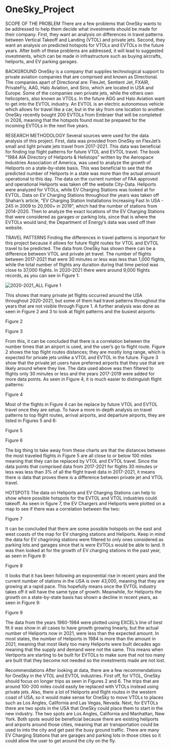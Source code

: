 # OneSky_Project

SCOPE OF THE PROBLEM
There are a few problems that OneSky wants to be addressed to help them decide what investments should be made for their company. First, they want an analysis on differences in travel patterns between Vertical Takeoff and Landing (VTOL) and private jets. Second, they want an analysis on predicted hotspots for VTOLs and EVTOLs in the future years. After both of these problems are addressed, it will lead to suggested investments, which can be made in infrastructure such as buying aircrafts, heliports, and EV parking garages. 
	
BACKGROUND
OneSky is a company that supplies technological support to private aviation companies that are comprised and known as Directional. The companies apart of Directional are: FlexJet, Sentient Jet, FXAIR, PrivateFly, AAG, Halo Aviation, and Sirio, which are located in USA and Europe. Some of the companies own private jets, while the others own helicopters, also known as VTOLs. In the future AGG and Halo Aviation want to get into the EVTOL industry. An EVTOL is an electric autonomous vehicle which allows for travel like a car, but in the sky from one location to another. OneSky recently bought 200 EVTOLs from Embraer that will be completed in 2026, meaning that the hotspots found must be prepared for the incoming EVTOLs in the next five years. 

RESEARCH METHODOLOGY 
Several sources were used for the data analysis of this project. First, data was provided from OneSky on FlexJet’s small and light private jets travel from 2017-2021. This data was beneficial for finding top flight patterns for future VTOL and EVTOL travel.  The book “1984 AIA Directory of Heliports & Helistops” written by the Aerospace Industries Association of America, was used to analyze the growth of Heliports on a state-by-state basis. This was beneficial to see that the predicted number of Heliports in a state was more than the actual amount operational to this day. The data on the current number of FAA approved and operational Heliports was taken off the website City-Data. Heliports were analyzed for VTOLs, while EV Charging Stations was looked at for EVTOL. Data on EV Charging Stations throughout the years was taken off Shahan’s article, “EV Charging Station Installations Increasing Fast In USA - 245 in 2009 to 20,000+ in 2019”, which had the number of stations from 2014-2020. Then to analyze the exact locations of the EV Charging Stations that were considered as garages or parking lots, since that is where the EVTOLs would land, the Department of Energy’s data was used off their website.

TRAVEL PATTERNS
Finding the differences in travel patterns is important for this project because it allows for future flight routes for VTOL and EVTOL travel to be predicted. The data from OneSky has shown there can be a difference between VTOL and private jet travel. The number of flights between 2017-2021 that were 30 minutes or less was less than 1,000 flights, while the total number of flights any duration during that time period was close to 37,000 flights. In 2020-2021 there were around 9,000 flights records, as you can see in Figure 1:

![2020-2021_ALL](https://user-images.githubusercontent.com/85652072/123966327-541c0e00-d983-11eb-8606-e13bd7fd5d03.png)
Figure 1

This shows that many private jet flights occurred around the USA throughout 2020-2021, but some of them had travel patterns throughout the years that are not visible through Figure 1. A further analysis was done as seen in Figure 2 and 3 to look at flight patterns and the busiest airports: 
 
Figure 2

Figure 3

From this, it can be concluded that there is a correlation between the number times that an airport is used, and the user’s go to flight route. Figure 2 shows the top flight routes distances; they are mostly long range, which is expected for private jets unlike a VTOL and EVTOL in the future. Figure 3 show that the private jet users have preferred airports that they use that are likely around where they live.
The data used above was then filtered to flights only 30 minutes or less and the years 2017-2019 were added for more data points. As seen in Figure 4, it is much easier to distinguish flight patterns:
 
Figure 4

Most of the flights in Figure 4 can be replace by future VTOL and EVTOL travel once they are setup. To have a more in-depth analysis on travel patterns to top flight routes, arrival airports, and departure airports, they are listed in Figures 5 and 6:
 
Figure 5

Figure 6

The big thing to take away from these charts are that the distances between the most traveled flights in Figure 5 are all close to or below 100 miles meaning that they can be replaced by VTOL and EVTOL travel. Since the data points that comprised data from 2017-2021 for flights 30 minutes or less was less than 3% of all the flight travel data in 2017-2021, it means there is data that proves there is a difference between private jet and VTOL travel. 

HOTSPOTS
The data on Heliports and EV Charging Stations can help to show where possible hotspots for the EVTOL and VTOL industries could takeoff. As seen in figure 7, the EV Chargers and Heliports were plotted on a map to see if there was a correlation between the two:
 
Figure 7

It can be concluded that there are some possible hotspots on the east and west coasts of the map for EV charging stations and Heliports. Keep in mind the data for EV chagrining stations were filtered to only ones considered as parking lots and garages since that is were EVTOLs would be able to land. It was then looked at for the growth of EV charging stations in the past year, as seen in Figure 8:
 
Figure 8

It looks that it has been following an exponential rise in recent years and the current number of stations in the USA is over 43,000, meaning that they are growing at a rapid pace. This hopefully means once the EVTOL industry takes off it will have the same type of growth. Meanwhile, for Heliports the growth on a state-by-state basis has shown a decline in recent years, as seen in Figure 9:
 
Figure 9

The data from the years 1960-1984 were plotted using EXCEL’s line of best fit it was show in all cases to have growth growing linearly, but the actual number of Heliports now in 2021, were less than the expected amount. In most states, the number of Heliports in 1984 is more than the amount in 2021, meaning that most likely too many Heliports were built decades ago meaning that the supply and demand were not the same. This means when Vertiports are starting to be built for EVTOLs to make sure that not too many are built that they become not needed so the investments made are not lost. 

Recommendations
After looking at data, there are a few recommendations for OneSky in the VTOL and EVTOL industries. First off, for VTOL, OneSky should focus on longer trips as seen in Figures 2 and 6. The trips that are around 100-200 miles could easily be replaced with VTOLs instead using private jets. Also, there a lot of Heliports and flight routes in the western coast of USA, so it would make sense for OneSky to move VTOLs to places such as Los Angles, California and Las Vegas, Nevada. Next, for EVTOLs there are two spots in the USA that OneSky could place them to start in the new industry. The two spots are Los Angles, California and Manhattan, New York. Both spots would be beneficial because there are existing heliports and airports around those cities, meaning that air transportation could be used to into the city and get past the busy ground traffic. There are many EV Charging Stations that are garages and parking lots in those cities so it could allow the user to get around the city on the fly. 

